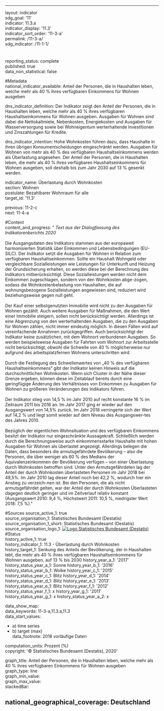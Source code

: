 ---
                   
layout: indicator                   
sdg_goal: '11'                   
indicator: 11.3.a                   
indicator_display: '11.3'                   
indicator_sort_order: '11-3-a'                   
permalink: /11-3-a/                   
sdg_indicator: /11-1-1/                   

#                   
reporting_status: complete                   
published: true                   
data_non_statistical: false                   


#Metadata                   
national_indicator_available: Anteil der Personen, die in Haushalten leben, welche mehr als 40&nbsp;% ihres verfügbaren Einkommens für Wohnen ausgeben                   

dns_indicator_definition: Der Indikator zeigt den Anteil der Personen, die in Haushalten leben, welche mehr als 40&nbsp;% ihres verfügbaren Haushaltseinkommens für Wohnen ausgeben. Ausgaben für Wohnen sind dabei die Nettokaltmiete, Nebenkosten, Energiekosten und Ausgaben für Wasserversorgung sowie bei Wohneigentum werterhaltende Investitionen und Zinszahlungen für Kredite.                   

dns_indicator_intention: Hohe Wohnkosten führen dazu, dass Haushalte in ihren übrigen Konsumentscheidungen eingeschränkt werden. Ausgaben für Wohnen von mehr als 40&nbsp;% des verfügbaren Haushaltseinkommens werden als Überlastung angesehen. Der Anteil der Personen, die in Haushalten leben, die mehr als 40&nbsp;% ihres verfügbaren Haushaltseinkommens für Wohnen ausgeben, soll deshalb bis zum Jahr 2030 auf 13&nbsp;% gesenkt werden.                   

indicator_name: Überlastung durch Wohnkosten                   
section: Wohnen                   
postulate: Bezahlbarer Wohnraum für alle                   
target_id: '11.3'                   

previous: 11-2-c                   
next: 11-4-a                   

#Content                    
content_and_progress: "<i> Text aus der Dialogfassung des Indikatorenberichts 2020</i><br><br>Die Ausgangsdaten des Indikators stammen aus der europaweit harmonisierten Statistik über Einkommen und Lebensbedingungen (EU-SILC). Der Indikator setzt die Ausgaben für Wohnen in Relation zum verfügbaren Haushaltseinkommen. Sollte ein Haushalt Wohngeld oder vergleichbare Sozialleistungen wie Leistungen für Unterkunft und Heizung der Grundsicherung erhalten, so werden diese bei der Berechnung des Indikators mitberücksichtigt. Diese Sozialleistungen werden nicht dem Einkommen zugeschlagen, sondern von den Wohnkosten abge-zogen, sodass die Wohnkostenbelastung von Haushalten, die auf wohnungsbezogene Sozialleistungen angewiesen sind, reduziert wird beziehungsweise gegen null geht.<br><br>Der Kauf einer selbstgenutzten Immobilie wird nicht zu den Ausgaben für Wohnen gezählt. Auch weitere Ausgaben für Maßnahmen, die den Wert einer Immobilie steigern, sollen nicht berücksichtigt werden. Allerdings ist eine Abgrenzung von den werterhaltenden Ausgaben, die zu den Ausgaben für Wohnen zählen, nicht immer eindeutig möglich. In diesen Fällen wird auf vereinfachende Annahmen zurückgegriffen. Auch berücksichtigt der Indikator keine zusätzlichen, mit dem Wohnort verbundenen Ausgaben. So werden beispielsweise Ausgaben für Fahrten vom Wohnort zur Arbeitsstelle nicht berücksichtigt, obwohl die Schwelle von 40&nbsp;% möglicherweise nur aufgrund des arbeitsplatzfernen Wohnens unterschritten wird.<br><br>Durch die Festlegung des Schwellenwertes von „40&nbsp;% des verfügbaren Haushaltseinkommens“ gibt der Indikator keinen Hinweis auf die durchschnittlichen Wohnkosten. Wenn sich Cluster in der Nähe dieser Grenze ergeben, können diese im Zeitablauf bereits durch eine geringfügige Änderung des Verhältnisses von Einkommen zu Ausgaben für Wohnen zu größeren Veränderungen des Indikators führen.<br><br>Der Indikator stieg von 14,5&nbsp;% im Jahr 2010 auf recht konstante 16&nbsp;% im Zeitraum 2011 bis 2016 an. Im Jahr 2017 ging er wieder auf den Ausgangswert von 14,5% zurück. Im Jahr 2018 verringerte sich der Wert auf 14,2&nbsp;% und liegt somit wieder auf dem Niveau des Ausgangswer-tes des Jahres 2010.<br><br>Bezüglich der eigentlichen Wohnsituation und des verfügbaren Einkommens besitzt der Indikator nur eingeschränkte Aussagekraft. Schließlich werden durch die Berechnungsweise auch einkommensstarke Haushalte mit hohen Ausgaben für Wohnen als überlastet angezeigt. Allerdings belegen die Daten, dass besonders die armutsgefährdete Bevölkerung – also die Personen, die über weniger als 60&nbsp;% des Medians der Äquivalenzeinkommen der Bevölkerung verfügen – von einer Überlastung durch Wohnkosten betroffen sind. Unter den Armutsgefährdeten lag der Anteil der durch Wohnkosten überlasteten Personen im Jahr 2018 bei 49,5%. Im Jahr 2010 lag dieser Anteil noch bei 42,2&nbsp;%, wodurch hier ein Anstieg zu verzeich-nen ist. Bei den Personen, die als nicht armutsgefährdet gelten, war der Anteil der durch Wohnkosten Überlasteten dagegen deutlich geringer und im Zeitverlauf relativ konstant (Ausgangswert 2010: 9,4&nbsp;%, Höchstwert 2011: 10,5&nbsp;%, niedrigster Wert 2018: 7,5&nbsp;%)."                   

#Sources
source_active_1: true                           
source_organisation_1: Statistisches Bundesamt (Destatis)                           
source_organisation_1_short: Statistisches Bundesamt (Destatis)                           
source_organisation_logo_1: <a href="https://www.destatis.de/DE/Home/_inhalt.html"><img src="https://g205sdgs.github.io/sdg-indicators/public/logos/destatis.png" alt="Logo Statistisches Bundesamt (Destatis)" title="Klicken Sie hier um zu der Homepage der Organisation zu gelangen" /></a>
#Status                   
history_active_1: true                   
history_indicator_1: 11.3 - Überlastung durch Wohnkosten                   
history_target_1: Senkung des Anteils der Bevölkerung, der in Haushalten lebt, die mehr als 40&nbsp;% ihres verfügbaren Haushaltseinkommens für Wohnen ausgeben, auf 13&nbsp;% bis 2030
history_year_a_1: '2017'                           
history_status_year_a_1: Sonne
history_year_b_1: '2016'                           
history_status_year_b_1: Wolke
history_year_c_1: '2015'                           
history_status_year_c_1: Blitz
history_year_d_1: '2014'                           
history_status_year_d_1: Blitz
history_year_e_1: '2013'                           
history_status_year_e_1: Blitz
history_year_f_1: '2012'                           
history_status_year_f_1: x
history_year_g_1: '2011'                           
history_status_year_g_1: x
history_status_year_a_2: x

data_show_map:                    
data_keywords: 11-3-a,11.3.a,11.3                   
data_start_values: 
 - a) time series
 - b) target (max)                   
data_footnote: 2018 vorläufige Daten                   

computation_units: Prozent (%)                   
copyright: '&copy; Statistisches Bundesamt (Destatis), 2020'                   

graph_title: Anteil der Personen, die in Haushalten leben, welche mehr als 40&nbsp;% ihres verfügbaren Einkommens für Wohnen ausgeben                   
graph_type: line                   
graph_min_value:                    
graph_max_value:                    
stackedBar:                    

national_geographical_coverage: Deutschland                   
---